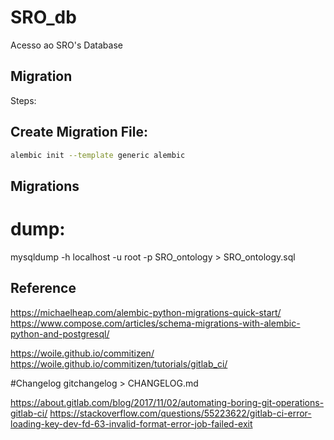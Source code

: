 # SRO_db

Acesso ao SRO's Database

## Migration
Steps:
## Create Migration File: 
 
 ```bash
 alembic init --template generic alembic
 ```

## Migrations


# dump:
mysqldump -h localhost -u root -p SRO_ontology > SRO_ontology.sql

## Reference
https://michaelheap.com/alembic-python-migrations-quick-start/
https://www.compose.com/articles/schema-migrations-with-alembic-python-and-postgresql/

https://woile.github.io/commitizen/
https://woile.github.io/commitizen/tutorials/gitlab_ci/

#Changelog
gitchangelog > CHANGELOG.md 

https://about.gitlab.com/blog/2017/11/02/automating-boring-git-operations-gitlab-ci/
https://stackoverflow.com/questions/55223622/gitlab-ci-error-loading-key-dev-fd-63-invalid-format-error-job-failed-exit